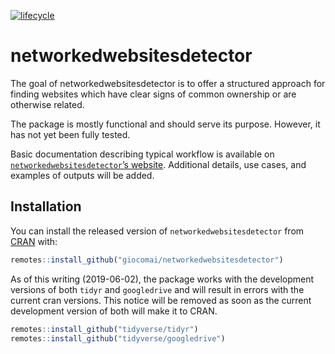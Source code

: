 
<!-- README.md is generated from README.Rmd. Please edit that file -->

[![lifecycle](https://img.shields.io/badge/lifecycle-experimental-orange.svg)](https://www.tidyverse.org/lifecycle/#experimental)

# networkedwebsitesdetector

The goal of networkedwebsitesdetector is to offer a structured approach
for finding websites which have clear signs of common ownership or are
otherwise related.

The package is mostly functional and should serve its purpose. However,
it has not yet been fully tested.

Basic documentation describing typical workflow is available on
[`networkedwebsitesdetector`’s
website](https://giocomai.github.io/networkedwebsitesdetector).
Additional details, use cases, and examples of outputs will be added.

## Installation

You can install the released version of `networkedwebsitesdetector` from
[CRAN](https://CRAN.R-project.org) with:

``` r
remotes::install_github("giocomai/networkedwebsitesdetector")
```

As of this writing (2019-06-02), the package works with the development
versions of both `tidyr` and `googledrive` and will result in errors
with the current cran versions. This notice will be removed as soon as
the current development version of both will make it to CRAN.

``` r
remotes::install_github("tidyverse/tidyr")
remotes::install_github("tidyverse/googledrive")
```
